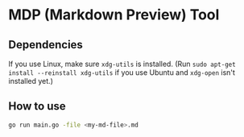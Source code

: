 # MDP (Markdown Preview) Tool

## Dependencies

If you use Linux, make sure `xdg-utils` is installed. (Run `sudo apt-get install --reinstall xdg-utils` if you use Ubuntu and `xdg-open` isn't installed yet.)

## How to use

```bash
go run main.go -file <my-md-file>.md
```
